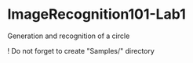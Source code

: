 # ImageRecognition101-Lab1
Generation and recognition of a circle

! Do not forget to create "Samples/" directory
